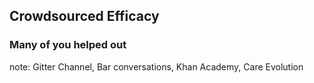 ##  Crowdsourced Efficacy
### Many of you helped out

note:
    Gitter Channel, Bar conversations, Khan Academy, Care Evolution
